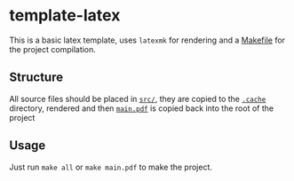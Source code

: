# template-latex

This is a basic latex template, uses `latexmk` for rendering and a [Makefile](Makefile) for the project compilation.

## Structure

All source files should be placed in [`src/`](src), they are copied to the [`.cache`](.gitignore) directory, rendered and then [`main.pdf`](main.pdf) is copied back into the root of the project

## Usage

Just run `make all` or `make main.pdf` to make the project.
